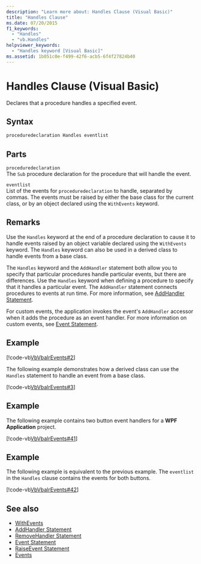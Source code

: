 ```yaml
---
description: "Learn more about: Handles Clause (Visual Basic)"
title: "Handles Clause"
ms.date: 07/20/2015
f1_keywords: 
  - "Handles"
  - "vb.Handles"
helpviewer_keywords: 
  - "Handles keyword [Visual Basic]"
ms.assetid: 1b051c0e-f499-42f6-acb5-6f4f27824b40
---
```

# Handles Clause (Visual Basic)

Declares that a procedure handles a specified event.  
  
## Syntax  
  
```vb  
proceduredeclaration Handles eventlist  
```  
  
## Parts  

 `proceduredeclaration`  
 The `Sub` procedure declaration for the procedure that will handle the event.  
  
 `eventlist`  
 List of the events for `proceduredeclaration` to handle, separated by commas. The events must be raised by either the base class for the current class, or by an object declared using the `WithEvents` keyword.  
  
## Remarks  

 Use the `Handles` keyword at the end of a procedure declaration to cause it to handle events raised by an object variable declared using the `WithEvents` keyword. The `Handles` keyword can also be used in a derived class to handle events from a base class.  
  
 The `Handles` keyword and the `AddHandler` statement both allow you to specify that particular procedures handle particular events, but there are differences. Use the `Handles` keyword when defining a procedure to specify that it handles a particular event. The `AddHandler` statement connects procedures to events at run time. For more information, see [AddHandler Statement](addhandler-statement.md).  
  
 For custom events, the application invokes the event's `AddHandler` accessor when it adds the procedure as an event handler. For more information on custom events, see [Event Statement](event-statement.md).  
  
## Example  

 [!code-vb[VbVbalrEvents#2](~/samples/snippets/visualbasic/VS_Snippets_VBCSharp/VbVbalrEvents/VB/Class1.vb#2)]  
  
 The following example demonstrates how a derived class can use the `Handles` statement to handle an event from a base class.  
  
 [!code-vb[VbVbalrEvents#3](~/samples/snippets/visualbasic/VS_Snippets_VBCSharp/VbVbalrEvents/VB/Class1.vb#3)]  
  
## Example  

 The following example contains two button event handlers for a **WPF Application** project.  
  
 [!code-vb[VbVbalrEvents#41](~/samples/snippets/visualbasic/VS_Snippets_VBCSharp/VbVbalrEvents/VB/class3.vb#41)]  
  
## Example  

 The following example is equivalent to the previous example. The `eventlist` in the `Handles` clause contains the events for both buttons.  
  
 [!code-vb[VbVbalrEvents#42](~/samples/snippets/visualbasic/VS_Snippets_VBCSharp/VbVbalrEvents/VB/class3.vb#42)]  
  
## See also

- [WithEvents](../modifiers/withevents.md)
- [AddHandler Statement](addhandler-statement.md)
- [RemoveHandler Statement](removehandler-statement.md)
- [Event Statement](event-statement.md)
- [RaiseEvent Statement](raiseevent-statement.md)
- [Events](../../programming-guide/language-features/events/index.md)
